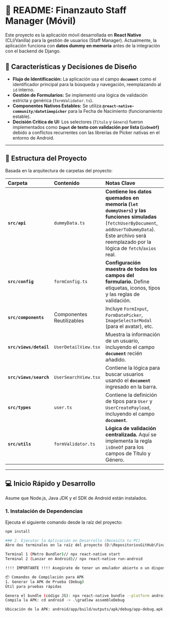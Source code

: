 # 📖 README: Finanzauto Staff Manager (Móvil)

Este proyecto es la aplicación móvil desarrollada en **React Native** (CLI/Vanilla) para la gestión de usuarios (Staff Manager). Actualmente, la aplicación funciona con **datos dummy en memoria** antes de la integración con el backend de Django.

## 🌟 Características y Decisiones de Diseño

* **Flujo de Identificación:** La aplicación usa el campo **`document`** como el identificador principal para la búsqueda y navegación, reemplazando al `id` interno.
* **Gestión de Formularios:** Se implementó una lógica de validación estricta y genérica (`formValidator.ts`).
* **Componentes Nativos Estables:** Se utiliza **`@react-native-community/datetimepicker`** para la Fecha de Nacimiento (funcionamiento estable).
* **Decisión Crítica de UI:** Los selectores (`Título` y `Género`) fueron implementados como **`Input` de texto con validación por lista (`isOneOf`)** debido a conflictos recurrentes con las librerías de Picker nativas en el entorno de Android.

---

## 📂 Estructura del Proyecto

Basada en la arquitectura de carpetas del proyecto:

| Carpeta | Contenido | Notas Clave |
| :--- | :--- | :--- |
| **`src/api`** | `dummyData.ts` | **Contiene los datos quemados en memoria (`let dummyUsers`) y las funciones simuladas** (`fetchUserByDocument`, `addUserToDummyData`). Este archivo será reemplazado por la lógica de `fetch`/`axios` real. |
| **`src/config`** | `formConfig.ts` | **Configuración maestra de todos los campos del formulario.** Define etiquetas, iconos, tipos y las reglas de validación. |
| **`src/components`** | Componentes Reutilizables | Incluye `FormInput`, `FormDatePicker`, `ImageSelectorModal` (para el avatar), etc. |
| **`src/views/detail`** | `UserDetailView.tsx` | Muestra la información de un usuario, incluyendo el campo **`document`** recién añadido. |
| **`src/views/search`** | `UserSearchView.tsx` | Contiene la lógica para buscar usuarios usando el **`document`** ingresado en la barra. |
| **`src/types`** | `user.ts` | Contiene la definición de tipos para `User` y `UserCreatePayload`, incluyendo el campo **`document`**. |
| **`src/utils`** | `formValidator.ts` | **Lógica de validación centralizada.** Aquí se implementa la regla `isOneOf` para los campos de Título y Género. |

---

## 💻 Inicio Rápido y Desarrollo

Asume que Node.js, Java JDK y el SDK de Android están instalados.

### 1. Instalación de Dependencias

Ejecuta el siguiente comando desde la raíz del proyecto:

```bash
npm install

### 2. Ejecutar la Aplicación en Desarrollo (Necesita tu PC)
Abre dos terminales en la raíz del proyecto (D:\RepositoriosGitHub\FinanzautoStaffManager).

Terminal 1 (Metro Bundler)// npx react-native start
Terminal 2 (Lanzar en Android)// npx react-native run-android

!!!! IMPORTANTE !!!! Asegúrate de tener un emulador abierto o un dispositivo físico conectado via depuración USB con SO Android 11+

📦 Comandos de Compilación para APK
1. Generar la APK de Prueba (Debug)
Útil para pruebas rápidas

Genera el bundle (código JS): npx react-native bundle --platform android --dev false --entry-file index.js --bundle-output android/app/src/main/assets/index.android.bundle --assets-dest android/app/src/main/res
Compila la APK: cd android -> .\gradlew assembleDebug

Ubicación de la APK: android/app/build/outputs/apk/debug/app-debug.apk

